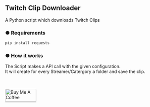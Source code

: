 ## Twitch Clip Downloader
A Python script which downloads Twitch Clips

### ● Requirements
 ```bash 
 pip install requests
```

### ● How it works

The Script makes a API call with the given configuration.<br/>
It will create for every Streamer/Catergory a folder and save the clip.


<br/>
<br/>
<a href="https://www.buymeacoffee.com/GoekhanA" target="_blank"><img src="https://cdn.buymeacoffee.com/buttons/default-blue.png" alt="Buy Me A Coffee" style="height: 41px !important;width: 100px !important;box-shadow: 0px 3px 2px 0px rgba(190, 190, 190, 0.5) !important;-webkit-box-shadow: 0px 3px 2px 0px rgba(190, 190, 190, 0.5) !important;" ></a>



